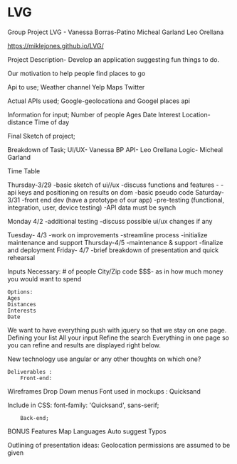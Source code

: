 # LVG
Group Project
LVG - 	Vanessa Borras-Patino
	Micheal Garland
	Leo Orellana
	
https://miklejones.github.io/LVG/

Project Description- Develop an application suggesting fun things to do. 

Our motivation to help people find places to go

Api to use; 
	Weather channel
	Yelp
	Maps
	Twitter
	
Actual APIs used;
Google-geolocationa and Googel places  api

Information for input;
	Number of people
	Ages
	Date
	Interest
	Location-distance
	Time of day

Final Sketch of project;


Breakdown of Task;
UI/UX- 	Vanessa BP
API-		Leo Orellana
Logic-		Micheal Garland


Time Table

Thursday-3/29
	-basic sketch of ui//ux
	-discuss functions and features 
	-
	-api keys and positioning on results on dom 
	-basic pseudo code 
Saturday-3/31
	-front end dev (have a prototype of our app)
	-pre-testing (functional, integration, user, device testing)
	-API data must be synch

Monday 4/2
	-additional testing
	-discuss possible ui/ux changes if any
	
Tuesday- 4/3
	-work on improvements
	-streamline process
	-initialize maintenance and support
Thursday-4/5 
	-maintenance & support
	-finalize and deployment
Friday- 4/7
	-brief breakdown of presentation and quick rehearsal















Inputs
	Necessary:
	# of people
	City/Zip code
$$$- as in how much money you would want to spend

	
	Options:
	Ages
	Distances
	Interests
	Date
	
We want to have everything push with jquery so that we stay on one page.
Defining your list
All your input
Refine the search
Everything in one page so you can refine and results are displayed right below.


New technology use angular or any other thoughts on which one?




	

	Deliverables :
		Front-end:
Wireframes
Drop Down menus
Font used in mockups : Quicksand
<link href="https://fonts.googleapis.com/css?family=Quicksand" rel="stylesheet">

Include in CSS: 
font-family: 'Quicksand', sans-serif;


		Back-end;

BONUS Features
Map
Languages
Auto suggest
Typos













Outlining of presentation ideas:
Geolocation permissions are assumed to be given
